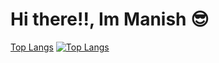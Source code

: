 # Hi there!!, Im Manish 😎
[Top Langs](https://github-readme-stats.vercel.app/api/top-langs/?username=manish011003&hide_progress=true)
[![Top Langs](https://github-readme-stats.vercel.app/api/top-langs/?username=manish011003&layout=pie)](https://github.com/anuraghazra/github-readme-stats)
